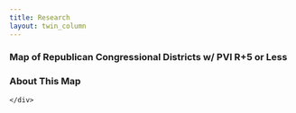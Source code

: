 ```yaml
---
title: Research
layout: twin_column
---
```


<div class="row">
    <div class="col-md-8">
      <h3>Map of Republican Congressional Districts w/ PVI R+5 or Less</h3>
      <div id="googft-mapCanvas"></div>
    </div>
    <div class="col-md-4">
      <h3>About This Map</h3>

    </div>
</div>
<script type="text/javascript" src="https://maps.google.com/maps/api/js?v=3"></script>

<script type="text/javascript">
  function initialize() {
    google.maps.visualRefresh = true;
    var isMobile = (navigator.userAgent.toLowerCase().indexOf('android') > -1) ||
      (navigator.userAgent.match(/(iPod|iPhone|iPad|BlackBerry|Windows Phone|iemobile)/));
    if (isMobile) {
      var viewport = document.querySelector("meta[name=viewport]");
      viewport.setAttribute('content', 'initial-scale=1.0, user-scalable=no');
    }
    var mapDiv = document.getElementById('googft-mapCanvas');
    mapDiv.style.width = isMobile ? '100%' : '500px';
    mapDiv.style.height = isMobile ? '100%' : '300px';
    var map = new google.maps.Map(mapDiv, {
      center: new google.maps.LatLng(39.285024899870585, -91.42889291015626),
      zoom: 5,
      mapTypeId: google.maps.MapTypeId.ROADMAP
    });

    layer = new google.maps.FusionTablesLayer({
      map: map,
      heatmap: { enabled: false },
      query: {
        select: "col6\x3e\x3e1",
        from: "1OkFL1B9wI6nWyUFGtodLl7FOyCoChcVUt9Lk_TRW",
        where: "col2\x3e\x3e0 in (\x27CA-10\x27, \x27CA-21\x27, \x27CA-25\x27, \x27CA-31\x27, \x27CA-39\x27, \x27CA-49\x27, \x27CO-03\x27, \x27CO-06\x27, \x27FL-07\x27, \x27FL-13\x27, \x27FL-25\x27, \x27FL-27\x27, \x27IA-03\x27, \x27IA-04\x27, \x27IL-06\x27, \x27IL-13\x27, \x27IL-14\x27, \x27IL-16\x27, \x27MI-01\x27, \x27MI-03\x27, \x27MI-04\x27, \x27MI-06\x27, \x27MI-07\x27, \x27MI-08\x27, \x27MI-11\x27, \x27MN-02\x27, \x27MN-03\x27, \x27NE-02\x27, \x27NJ-02\x27, \x27NJ-03\x27, \x27NJ-05\x27, \x27NM-02\x27, \x27NV-02\x27, \x27NV-03\x27, \x27NY-02\x27, \x27NY-11\x27, \x27NY-19\x27, \x27NY-22\x27, \x27NY-23\x27, \x27OH-10\x27, \x27OH-14\x27, \x27PA-06\x27, \x27PA-07\x27, \x27PA-08\x27, \x27PA-15\x27, \x27PA-16\x27, \x27VA-02\x27, \x27VA-04\x27, \x27VA-05\x27, \x27VA-10\x27, \x27WA-03\x27, \x27WA-08\x27, \x27WI-01\x27, \x27WI-06\x27, \x27WI-07\x27, \x27WI-08\x27)"
      },
      options: {
        styleId: 2,
        templateId: 2
      }
    });

    if (isMobile) {
      var legend = document.getElementById('googft-legend');
      var legendOpenButton = document.getElementById('googft-legend-open');
      var legendCloseButton = document.getElementById('googft-legend-close');
      legend.style.display = 'none';
      legendOpenButton.style.display = 'block';
      legendCloseButton.style.display = 'block';
      legendOpenButton.onclick = function() {
        legend.style.display = 'block';
        legendOpenButton.style.display = 'none';
      }
      legendCloseButton.onclick = function() {
        legend.style.display = 'none';
        legendOpenButton.style.display = 'block';
      }
    }
  }

  google.maps.event.addDomListener(window, 'load', initialize);
</script>
